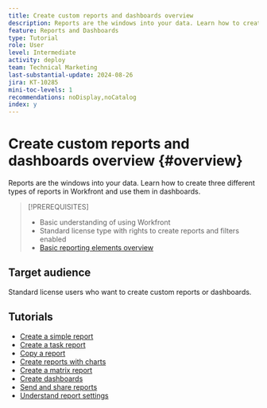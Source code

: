 ```yaml
---
title: Create custom reports and dashboards overview
description: Reports are the windows into your data. Learn how to create three different types of reports in Workfront and use them in dashboards. 
feature: Reports and Dashboards
type: Tutorial
role: User
level: Intermediate
activity: deploy
team: Technical Marketing
last-substantial-update: 2024-08-26
jira: KT-10285
mini-toc-levels: 1
recommendations: noDisplay,noCatalog
index: y
---
```


# Create custom reports and dashboards overview {#overview}

Reports are the windows into your data. Learn how to create three different types of reports in Workfront and use them in dashboards. 

>[!PREREQUISITES]
>
>* Basic understanding of using Workfront
>* Standard license type with rights to create reports and filters enabled
>* [Basic reporting elements overview](https://experienceleague.adobe.com/?recommended=Workfront-U-1-2022.1.reporting)


## Target audience

Standard license users who want to create custom reports or dashboards.

## Tutorials

  * [Create a simple report](create-a-simple-report.md)
  * [Create a task report](create-a-task-report.md)
  * [Copy a report](copy-a-report.md)
  * [Create reports with charts](create-reports-with-charts.md)
  * [Create a matrix report](create-a-matrix-report.md)
  * [Create dashboards](create-dashboards.md)
  * [Send and share reports](how-to-send-and-share-reports.md)
  * [Understand report settings](report-settings.md)

